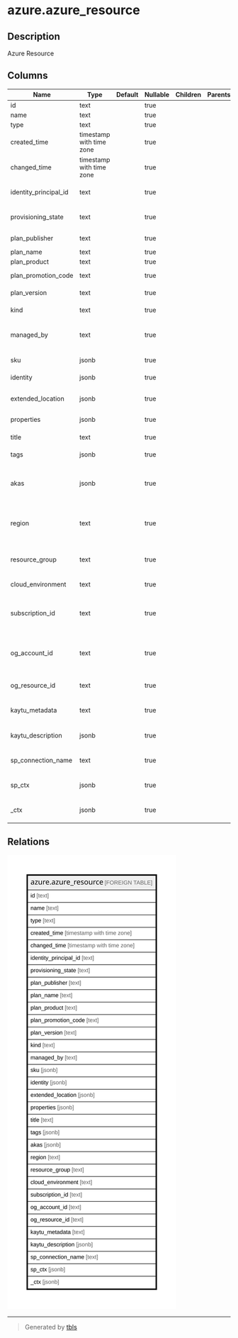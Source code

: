 # azure.azure_resource

## Description

Azure Resource

## Columns

| Name | Type | Default | Nullable | Children | Parents | Comment |
| ---- | ---- | ------- | -------- | -------- | ------- | ------- |
| id | text |  | true |  |  | Resource ID. |
| name | text |  | true |  |  | Resource name. |
| type | text |  | true |  |  | Resource type. |
| created_time | timestamp with time zone |  | true |  |  | The created time of the resource. |
| changed_time | timestamp with time zone |  | true |  |  | The changed time of the resource. |
| identity_principal_id | text |  | true |  |  | The principal ID of resource identity. |
| provisioning_state | text |  | true |  |  | The provisioning state of the resource. |
| plan_publisher | text |  | true |  |  | The plan publisher ID. |
| plan_name | text |  | true |  |  | The plan ID. |
| plan_product | text |  | true |  |  | The plan offer ID. |
| plan_promotion_code | text |  | true |  |  | The plan promotion code. |
| plan_version | text |  | true |  |  | The plan's version. |
| kind | text |  | true |  |  | The kind of the resource. |
| managed_by | text |  | true |  |  | ID of the resource that manages this resource. |
| sku | jsonb |  | true |  |  | The SKU of the resource. |
| identity | jsonb |  | true |  |  | The identity of the resource. |
| extended_location | jsonb |  | true |  |  | Resource extended location. |
| properties | jsonb |  | true |  |  | The resource properties. |
| title | text |  | true |  |  | Title of the resource. |
| tags | jsonb |  | true |  |  | A map of tags for the resource. |
| akas | jsonb |  | true |  |  | Array of globally unique identifier strings (also known as) for the resource. |
| region | text |  | true |  |  | The Azure region/location in which the resource is located. |
| resource_group | text |  | true |  |  | The resource group which holds this resource. |
| cloud_environment | text |  | true |  |  | The Azure Cloud Environment. |
| subscription_id | text |  | true |  |  | The Azure Subscription ID in which the resource is located. |
| og_account_id | text |  | true |  |  | The Platform Account ID in which the resource is located. |
| og_resource_id | text |  | true |  |  | The unique ID of the resource in opengovernance. |
| kaytu_metadata | text |  | true |  |  | Platform Metadata of the Azure resource. |
| kaytu_description | jsonb |  | true |  |  | The full model description of the resource |
| sp_connection_name | text |  | true |  |  | Steampipe connection name. |
| sp_ctx | jsonb |  | true |  |  | Steampipe context in JSON form. |
| _ctx | jsonb |  | true |  |  | Steampipe context in JSON form. |

## Relations

![er](azure.azure_resource.svg)

---

> Generated by [tbls](https://github.com/k1LoW/tbls)
